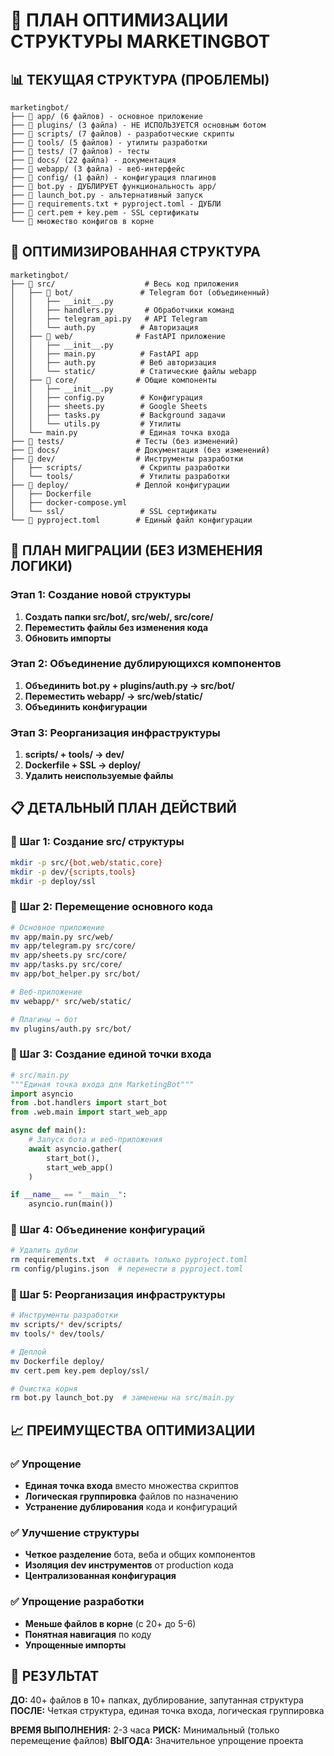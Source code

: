 # 🎯 ПЛАН ОПТИМИЗАЦИИ СТРУКТУРЫ MARKETINGBOT

## 📊 ТЕКУЩАЯ СТРУКТУРА (ПРОБЛЕМЫ)

```
marketingbot/
├── 📁 app/ (6 файлов) - основное приложение
├── 📁 plugins/ (3 файла) - НЕ ИСПОЛЬЗУЕТСЯ основным ботом
├── 📁 scripts/ (7 файлов) - разработческие скрипты
├── 📁 tools/ (5 файлов) - утилиты разработки  
├── 📁 tests/ (7 файлов) - тесты
├── 📁 docs/ (22 файла) - документация
├── 📁 webapp/ (3 файла) - веб-интерфейс
├── 📁 config/ (1 файл) - конфигурация плагинов
├── 📄 bot.py - ДУБЛИРУЕТ функциональность app/
├── 📄 launch_bot.py - альтернативный запуск
├── 📄 requirements.txt + pyproject.toml - ДУБЛИ
├── 📄 cert.pem + key.pem - SSL сертификаты
└── 📄 множество конфигов в корне
```

## 🎯 ОПТИМИЗИРОВАННАЯ СТРУКТУРА

```
marketingbot/
├── 📁 src/                    # Весь код приложения
│   ├── 📁 bot/               # Telegram бот (объединенный)
│   │   ├── __init__.py
│   │   ├── handlers.py       # Обработчики команд
│   │   ├── telegram_api.py   # API Telegram
│   │   └── auth.py          # Авторизация
│   ├── 📁 web/              # FastAPI приложение  
│   │   ├── __init__.py
│   │   ├── main.py          # FastAPI app
│   │   ├── auth.py          # Веб авторизация
│   │   └── static/          # Статические файлы webapp
│   ├── 📁 core/             # Общие компоненты
│   │   ├── __init__.py
│   │   ├── config.py        # Конфигурация
│   │   ├── sheets.py        # Google Sheets
│   │   ├── tasks.py         # Background задачи
│   │   └── utils.py         # Утилиты
│   └── main.py              # Единая точка входа
├── 📁 tests/                # Тесты (без изменений)
├── 📁 docs/                 # Документация (без изменений)
├── 📁 dev/                  # Инструменты разработки
│   ├── scripts/             # Скрипты разработки
│   └── tools/               # Утилиты разработки
├── 📁 deploy/               # Деплой конфигурации
│   ├── Dockerfile
│   ├── docker-compose.yml
│   └── ssl/                 # SSL сертификаты
└── 📄 pyproject.toml        # Единый файл конфигурации
```

## 🔄 ПЛАН МИГРАЦИИ (БЕЗ ИЗМЕНЕНИЯ ЛОГИКИ)

### Этап 1: Создание новой структуры
1. **Создать папки src/bot/, src/web/, src/core/**
2. **Переместить файлы без изменения кода**
3. **Обновить импорты**

### Этап 2: Объединение дублирующихся компонентов
1. **Объединить bot.py + plugins/auth.py → src/bot/**
2. **Переместить webapp/ → src/web/static/**
3. **Объединить конфигурации**

### Этап 3: Реорганизация инфраструктуры
1. **scripts/ + tools/ → dev/**
2. **Dockerfile + SSL → deploy/**
3. **Удалить неиспользуемые файлы**

## 📋 ДЕТАЛЬНЫЙ ПЛАН ДЕЙСТВИЙ

### 🔸 Шаг 1: Создание src/ структуры
```bash
mkdir -p src/{bot,web/static,core}
mkdir -p dev/{scripts,tools}
mkdir -p deploy/ssl
```

### 🔸 Шаг 2: Перемещение основного кода
```bash
# Основное приложение
mv app/main.py src/web/
mv app/telegram.py src/core/
mv app/sheets.py src/core/
mv app/tasks.py src/core/
mv app/bot_helper.py src/bot/

# Веб-приложение
mv webapp/* src/web/static/

# Плагины → бот
mv plugins/auth.py src/bot/
```

### 🔸 Шаг 3: Создание единой точки входа
```python
# src/main.py
"""Единая точка входа для MarketingBot"""
import asyncio
from .bot.handlers import start_bot
from .web.main import start_web_app

async def main():
    # Запуск бота и веб-приложения
    await asyncio.gather(
        start_bot(),
        start_web_app()
    )

if __name__ == "__main__":
    asyncio.run(main())
```

### 🔸 Шаг 4: Объединение конфигураций
```bash
# Удалить дубли
rm requirements.txt  # оставить только pyproject.toml
rm config/plugins.json  # перенести в pyproject.toml
```

### 🔸 Шаг 5: Реорганизация инфраструктуры
```bash
# Инструменты разработки
mv scripts/* dev/scripts/
mv tools/* dev/tools/

# Деплой
mv Dockerfile deploy/
mv cert.pem key.pem deploy/ssl/

# Очистка корня
rm bot.py launch_bot.py  # заменены на src/main.py
```

## 📈 ПРЕИМУЩЕСТВА ОПТИМИЗАЦИИ

### ✅ Упрощение
- **Единая точка входа** вместо множества скриптов
- **Логическая группировка** файлов по назначению
- **Устранение дублирования** кода и конфигураций

### ✅ Улучшение структуры
- **Четкое разделение** бота, веба и общих компонентов
- **Изоляция dev инструментов** от production кода
- **Централизованная конфигурация**

### ✅ Упрощение разработки
- **Меньше файлов в корне** (с 20+ до 5-6)
- **Понятная навигация** по коду
- **Упрощенные импорты**

## 🚀 РЕЗУЛЬТАТ

**ДО:** 40+ файлов в 10+ папках, дублирование, запутанная структура
**ПОСЛЕ:** Четкая структура, единая точка входа, логическая группировка

**ВРЕМЯ ВЫПОЛНЕНИЯ:** 2-3 часа
**РИСК:** Минимальный (только перемещение файлов)
**ВЫГОДА:** Значительное упрощение проекта
